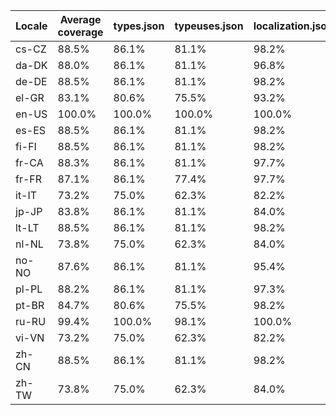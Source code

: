﻿| Locale | Average coverage | types.json | typeuses.json | localization.json |
| ------ | ---------------- | ---------- | ------------- | ----------------- |
| cs-CZ | 88.5% | 86.1% | 81.1% | 98.2% |
| da-DK | 88.0% | 86.1% | 81.1% | 96.8% |
| de-DE | 88.5% | 86.1% | 81.1% | 98.2% |
| el-GR | 83.1% | 80.6% | 75.5% | 93.2% |
| en-US | 100.0% | 100.0% | 100.0% | 100.0% |
| es-ES | 88.5% | 86.1% | 81.1% | 98.2% |
| fi-FI | 88.5% | 86.1% | 81.1% | 98.2% |
| fr-CA | 88.3% | 86.1% | 81.1% | 97.7% |
| fr-FR | 87.1% | 86.1% | 77.4% | 97.7% |
| it-IT | 73.2% | 75.0% | 62.3% | 82.2% |
| jp-JP | 83.8% | 86.1% | 81.1% | 84.0% |
| lt-LT | 88.5% | 86.1% | 81.1% | 98.2% |
| nl-NL | 73.8% | 75.0% | 62.3% | 84.0% |
| no-NO | 87.6% | 86.1% | 81.1% | 95.4% |
| pl-PL | 88.2% | 86.1% | 81.1% | 97.3% |
| pt-BR | 84.7% | 80.6% | 75.5% | 98.2% |
| ru-RU | 99.4% | 100.0% | 98.1% | 100.0% |
| vi-VN | 73.2% | 75.0% | 62.3% | 82.2% |
| zh-CN | 88.5% | 86.1% | 81.1% | 98.2% |
| zh-TW | 73.8% | 75.0% | 62.3% | 84.0% |
